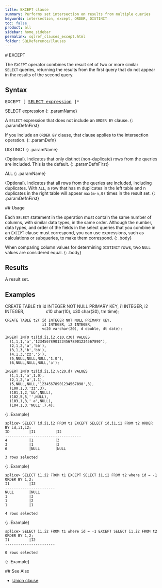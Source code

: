 ```yaml
---
title: EXCEPT clause
summary: Performs set intersection on results from multiple queries
keywords: intersection, except, ORDER, DISTINCT
toc: false
product: all
sidebar: home_sidebar
permalink: sqlref_clauses_except.html
folder: SQLReference/Clauses
---
```

<section>
<div class="TopicContent" data-swiftype-index="true" markdown="1">
# EXCEPT

The `EXCEPT` operator combines the result set of two or more similar
`SELECT` queries, returning the results from the first query that do not
appear in the results of the second query.

## Syntax

<div class="fcnWrapperWide"><pre class="FcnSyntax">
EXCEPT [ <a href="sqlref_expressions_select.html">SELECT expression</a> ]*</pre>

</div>
<div class="paramList" markdown="1">
SELECT expression
{: .paramName}

A `SELECT` expression that does not include an `ORDER BY` clause.
{: .paramDefnFirst}

If you include an `ORDER BY` clause, that clause applies to the
intersection operation.
{: .paramDefn}

DISTINCT
{: .paramName}

(Optional). Indicates that only distinct (non-duplicate) rows from the
queries are included. This is the default.
{: .paramDefnFirst}

ALL
{: .paramName}

(Optional). Indicates that all rows from the queries are included,
including duplicates. With `ALL`, a row that has m duplicates in the
left table and n duplicates in the right table will appear `max(m-n,0)`
times in the result set.
{: .paramDefnFirst}

</div>
## Usage

Each `SELECT` statement in the operation must contain the same number of
columns, with similar data types, in the same order. Although the
number, data types, and order of the fields in the select queries that
you combine in an `EXCEPT` clause must correspond, you can use
expressions, such as calculations or subqueries, to make them
correspond.
{: .body}

When comparing column values for determining `DISTINCT` rows, two `NULL`
values are considered equal.
{: .body}

## Results

A result set.

## Examples

<div class="preWrapper" markdown="1">
    CREATE TABLE t1( id INTEGER NOT NULL PRIMARY KEY,
                     i1 INTEGER, i2 INTEGER,
                     c10 char(10), c30 char(30), tm time);

    CREATE TABLE t2( id INTEGER NOT NULL PRIMARY KEY,
                     i1 INTEGER, i2 INTEGER,
                     vc20 varchar(20), d double, dt date);

    INSERT INTO t1(id,i1,i2,c10,c30) VALUES
      (1,1,1,'a','123456789012345678901234567890'),
      (2,1,2,'a','bb'),
      (3,1,3,'b','bb'),
      (4,1,3,'zz','5'),
      (5,NULL,NULL,NULL,'1.0'),
      (6,NULL,NULL,NULL,'a');

    INSERT INTO t2(id,i1,i2,vc20,d) VALUES
      (1,1,1,'a',1.0),
      (2,1,2,'a',1.1),
      (5,NULL,NULL,'12345678901234567890',3),
      (100,1,3,'zz',3),
      (101,1,2,'bb',NULL),
      (102,5,5,'',NULL),
      (103,1,3,' a',NULL),
      (104,1,3,'NULL',7.4);
{: .Example}

    splice> SELECT id,i1,i2 FROM t1 EXCEPT SELECT id,i1,i2 FROM t2 ORDER BY id,i1,i2;
    ID         |I1         |I2
    -----------------------------------
    4          |1          |3
    3          |1          |3
    6          |NULL       |NULL

    3 rows selected
{: .Example}

    splice> SELECT i1,i2 FROM t1 EXCEPT SELECT i1,i2 FROM t2 where id = -1 ORDER BY 1,2;
    I1         |I2
    -----------------------
    NULL       |NULL
    1          |3
    1          |2
    1          |1

    4 rows selected
{: .Example}

    splice> SELECT i1,i2 FROM t1 where id = -1 EXCEPT SELECT i1,i2 FROM t2 ORDER BY 1,2;
    I1         |I2
    -----------------------

    0 rows selected
{: .Example}

</div>
## See Also

* [Union clause](sqlref_clauses_union.html)

</div>
</section>
